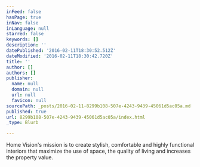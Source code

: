 ```yaml
---
inFeed: false
hasPage: true
inNav: false
inLanguage: null
starred: false
keywords: []
description: ''
datePublished: '2016-02-11T18:30:52.512Z'
dateModified: '2016-02-11T18:30:42.720Z'
title: ''
author: []
authors: []
publisher:
  name: null
  domain: null
  url: null
  favicon: null
sourcePath: _posts/2016-02-11-8299b108-507e-4243-9439-45061d5ac05a.md
published: true
url: 8299b108-507e-4243-9439-45061d5ac05a/index.html
_type: Blurb

---
```

Home Vision's mission is to create stylish, comfortable and highly functional interiors that maximize the use of space, the quality of living and increases the property value.